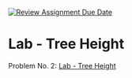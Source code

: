 [![Review Assignment Due Date](https://classroom.github.com/assets/deadline-readme-button-24ddc0f5d75046c5622901739e7c5dd533143b0c8e959d652212380cedb1ea36.svg)](https://classroom.github.com/a/zd19Gd_i)
# Lab - Tree Height

Problem No. 2: [Lab - Tree Height](https://awstechu.instructure.com/courses/488/assignments/35997?module_item_id=122218)

